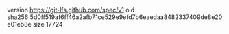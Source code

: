 version https://git-lfs.github.com/spec/v1
oid sha256:5d0ff519af6ff46a2afb71ce529e9efd7b6eaedaa8482337409de8e20e01eb8e
size 17724

